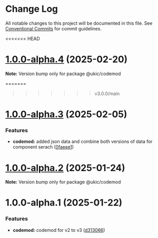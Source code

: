 # Change Log

All notable changes to this project will be documented in this file.
See [Conventional Commits](https://conventionalcommits.org) for commit guidelines.

<<<<<<< HEAD
# [1.0.0-alpha.4](https://github.com/mi6/ic-ui-kit/compare/@ukic/codemod@1.0.0-alpha.3...@ukic/codemod@1.0.0-alpha.4) (2025-02-20)

**Note:** Version bump only for package @ukic/codemod

=======
>>>>>>> v3.0.0/main
# [1.0.0-alpha.3](https://github.com/mi6/ic-ui-kit/compare/@ukic/codemod@1.0.0-alpha.2...@ukic/codemod@1.0.0-alpha.3) (2025-02-05)

### Features

- **codemod:** added json data and combine both versions of data for component serach ([0faeee1](https://github.com/mi6/ic-ui-kit/commit/0faeee11b54c4582c3a6b2d0186372ae16afa447))

# [1.0.0-alpha.2](https://github.com/mi6/ic-ui-kit/compare/@ukic/codemod@1.0.0-alpha.1...@ukic/codemod@1.0.0-alpha.2) (2025-01-24)

**Note:** Version bump only for package @ukic/codemod

# 1.0.0-alpha.1 (2025-01-22)

### Features

- **codemod:** codemod for v2 to v3 ([d313066](https://github.com/mi6/ic-ui-kit/commit/d313066c8dd198d206797d12bcdbc14e2fa3801f))
